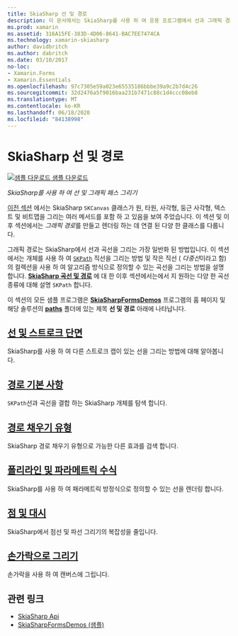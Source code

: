 ```yaml
---
title: SkiaSharp 선 및 경로
description: 이 문서에서는 SkiaSharp를 사용 하 여 응용 프로그램에서 선과 그래픽 경로를 그리는 방법을 설명 하 Xamarin.Forms 고 샘플 코드를 사용 하 여이를 보여 줍니다.
ms.prod: xamarin
ms.assetid: 316A15FE-383D-4D06-8641-BAC7EE7474CA
ms.technology: xamarin-skiasharp
author: davidbritch
ms.author: dabritch
ms.date: 03/10/2017
no-loc:
- Xamarin.Forms
- Xamarin.Essentials
ms.openlocfilehash: 97c7305e59a023e65535186bbbe39a9c2b7d4c26
ms.sourcegitcommit: 32d2476a5f9016baa231b7471c88c1d4ccc08eb8
ms.translationtype: MT
ms.contentlocale: ko-KR
ms.lasthandoff: 06/18/2020
ms.locfileid: "84138998"
---
```

# <a name="skiasharp-lines-and-paths"></a>SkiaSharp 선 및 경로

[![샘플 다운로드](~/media/shared/download.png) 샘플 다운로드](https://docs.microsoft.com/samples/xamarin/xamarin-forms-samples/skiasharpforms-demos)

_SkiaSharp를 사용 하 여 선 및 그래픽 패스 그리기_

[이전 섹션](~/xamarin-forms/user-interface/graphics/skiasharp/basics/index.md) 에서는 SkiaSharp `SKCanvas` 클래스가 원, 타원, 사각형, 둥근 사각형, 텍스트 및 비트맵을 그리는 여러 메서드를 포함 하 고 있음을 보여 주었습니다. 이 섹션 및 이후 섹션에서는 *그래픽 경로*를 만들고 렌더링 하는 데 연결 된 다양 한 클래스를 다룹니다.

그래픽 경로는 SkiaSharp에서 선과 곡선을 그리는 가장 일반화 된 방법입니다. 이 섹션에서는 개체를 사용 하 여 [`SKPath`](xref:SkiaSharp.SKPath) 직선을 그리는 방법 및 작은 직선 ( *다중선*이라고 함)의 컬렉션을 사용 하 여 알고리즘 방식으로 정의할 수 있는 곡선을 그리는 방법을 설명 합니다. [**SkiaSharp 곡선 및 경로**](../curves/index.md) 에 대 한 이후 섹션에서는에서 지 원하는 다양 한 곡선 종류에 대해 설명 `SKPath` 합니다.

이 섹션의 모든 샘플 프로그램은 [**SkiaSharpFormsDemos**](https://docs.microsoft.com/samples/xamarin/xamarin-forms-samples/skiasharpforms-demos) 프로그램의 홈 페이지 및 해당 솔루션의 [**paths**](https://github.com/xamarin/xamarin-forms-samples/tree/master/SkiaSharpForms/Demos/Demos/SkiaSharpFormsDemos/Paths) 폴더에 있는 제목 **선 및 경로** 아래에 나타납니다.

## <a name="lines-and-stroke-caps"></a>[선 및 스트로크 단면](lines.md)

SkiaSharp를 사용 하 여 다른 스트로크 캡이 있는 선을 그리는 방법에 대해 알아봅니다.

## <a name="path-basics"></a>[경로 기본 사항](paths.md)

`SKPath`선과 곡선을 결합 하는 SkiaSharp 개체를 탐색 합니다.

## <a name="the-path-fill-types"></a>[경로 채우기 유형](fill-types.md)

SkiaSharp 경로 채우기 유형으로 가능한 다른 효과를 검색 합니다.

## <a name="polylines-and-parametric-equations"></a>[폴리라인 및 파라메트릭 수식](polylines.md)

SkiaSharp를 사용 하 여 패라메트릭 방정식으로 정의할 수 있는 선을 렌더링 합니다.

## <a name="dots-and-dashes"></a>[점 및 대시](dots.md)

SkiaSharp에서 점선 및 파선 그리기의 복잡성을 줄입니다.

## <a name="finger-painting"></a>[손가락으로 그리기](finger-paint.md)

손가락을 사용 하 여 캔버스에 그립니다.

## <a name="related-links"></a>관련 링크

- [SkiaSharp Api](https://docs.microsoft.com/dotnet/api/skiasharp)
- [SkiaSharpFormsDemos (샘플)](https://docs.microsoft.com/samples/xamarin/xamarin-forms-samples/skiasharpforms-demos)
